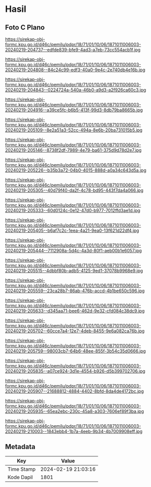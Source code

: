 # Hasil

## Foto C Plano

https://sirekap-obj-formc.kpu.go.id/d46c/pemilu/pdpr/18/71/01/10/06/1871011006003-20240219-204737--edfde839-bfe9-4ad3-a7eb-73cc554acb1f.jpg

https://sirekap-obj-formc.kpu.go.id/d46c/pemilu/pdpr/18/71/01/10/06/1871011006003-20240219-204808--84c24c99-edf3-40a0-9e4c-2e740db4e16b.jpg

https://sirekap-obj-formc.kpu.go.id/d46c/pemilu/pdpr/18/71/01/10/06/1871011006003-20240219-204843--0224724a-540a-46b0-a9d3-a2f926ca60c3.jpg

https://sirekap-obj-formc.kpu.go.id/d46c/pemilu/pdpr/18/71/01/10/06/1871011006003-20240219-204916--a39ce5fc-b6b5-413f-99d3-8db79ba8665b.jpg

https://sirekap-obj-formc.kpu.go.id/d46c/pemilu/pdpr/18/71/01/10/06/1871011006003-20240219-205109--8e2a51a3-52cc-494a-8e6b-20ba731015b5.jpg

https://sirekap-obj-formc.kpu.go.id/d46c/pemilu/pdpr/18/71/01/10/06/1871011006003-20240219-205146--8738f2df-7989-4e79-ba61-375d9d78d2e7.jpg

https://sirekap-obj-formc.kpu.go.id/d46c/pemilu/pdpr/18/71/01/10/06/1871011006003-20240219-205226--b35b3a72-04b0-4015-888d-a0a34c643d5a.jpg

https://sirekap-obj-formc.kpu.go.id/d46c/pemilu/pdpr/18/71/01/10/06/1871011006003-20240219-205305--40d79f40-da2f-4c78-bd95-443f7da4a066.jpg

https://sirekap-obj-formc.kpu.go.id/d46c/pemilu/pdpr/18/71/01/10/06/1871011006003-20240219-205333--60d0124c-0e12-47d0-b977-7012ffd3ae1d.jpg

https://sirekap-obj-formc.kpu.go.id/d46c/pemilu/pdpr/18/71/01/10/06/1871011006003-20240219-205405--b6af7c2c-1eea-4a21-9ea0-13f621d22df4.jpg

https://sirekap-obj-formc.kpu.go.id/d46c/pemilu/pdpr/18/71/01/10/06/1871011006003-20240219-205444--7112908a-5d4c-4a3d-80f1-aeb00b1e6057.jpg

https://sirekap-obj-formc.kpu.go.id/d46c/pemilu/pdpr/18/71/01/10/06/1871011006003-20240219-205515--4dbbf80b-adb5-4125-9ed1-37078b9968e9.jpg

https://sirekap-obj-formc.kpu.go.id/d46c/pemilu/pdpr/18/71/01/10/06/1871011006003-20240219-205559--23ca28b7-86ab-476b-accd-4b1be650c596.jpg

https://sirekap-obj-formc.kpu.go.id/d46c/pemilu/pdpr/18/71/01/10/06/1871011006003-20240219-205633--d345aa71-bee6-462d-9e32-cfd084c38dc9.jpg

https://sirekap-obj-formc.kpu.go.id/d46c/pemilu/pdpr/18/71/01/10/06/1871011006003-20240219-205702--60cce7a4-12e7-4deb-8455-9e6a082ca76b.jpg

https://sirekap-obj-formc.kpu.go.id/d46c/pemilu/pdpr/18/71/01/10/06/1871011006003-20240219-205759--98003cb7-64b6-48ee-855f-3b54c35d0666.jpg

https://sirekap-obj-formc.kpu.go.id/d46c/pemilu/pdpr/18/71/01/10/06/1871011006003-20240219-205835--a07ce924-3d1e-4554-b926-d5b399702706.jpg

https://sirekap-obj-formc.kpu.go.id/d46c/pemilu/pdpr/18/71/01/10/06/1871011006003-20240219-205907--21688812-4884-4402-8bfd-8da4de4172bc.jpg

https://sirekap-obj-formc.kpu.go.id/d46c/pemilu/pdpr/18/71/01/10/06/1871011006003-20240219-205935--65ea2ebc-230c-45a8-a303-7606ef89f3ba.jpg

https://sirekap-obj-formc.kpu.go.id/d46c/pemilu/pdpr/18/71/01/10/06/1871011006003-20240219-210003--1843ebb4-1b7a-4eeb-9b34-4b7009908eff.jpg


## Metadata

| Key        | Value               |
| ---------- | ------------------- |
| Time Stamp | 2024-02-19 21:03:16 |
| Kode Dapil | 1801                |




